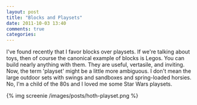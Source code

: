 ```yaml
---
layout: post
title: "Blocks and Playsets"
date: 2011-10-03 13:40
comments: true
categories: 
---
```


I've found recently that I favor blocks over playsets. If we're talking about toys, then of course the canonical example of blocks is Legos. You can build nearly anything with them. They are useful, vertasile, and inviting. 
Now, the term 'playset' might be a little more ambiguous. I don't mean the large outdoor sets with swings and sandboxes and spring-loaded horsies. No, I'm a child of the 80s and I loved me some Star Wars playsets.

{% img screenie /images/posts/hoth-playset.png %}